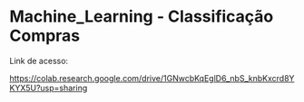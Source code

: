 # Machine_Learning - Classificação Compras


Link de acesso:


https://colab.research.google.com/drive/1GNwcbKqEglD6_nbS_knbKxcrd8YKYX5U?usp=sharing